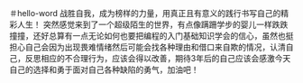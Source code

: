 ＃hello-word
战胜自我，成为榜样的力量，用真正且有意义的践行书写自己的精彩人生！
突然感觉来到了一个超级陌生的世界，有点像蹒跚学步的婴儿一样跌跌撞撞，还好总算有一点无论如何也要把编程的入门基础知识学会的信心，虽然也挺担心自己会因为出现畏难情绪然后可能会找各种理由和借口来自欺的情况，认清自己，反思相应的不合理行为，应该会得以改善，期待3年后的自己应该会感激今天自己的选择和勇于面对自己各种缺陷的勇气，加油吧！

